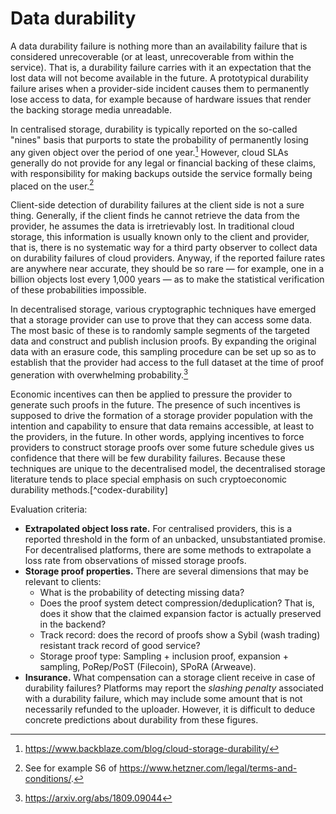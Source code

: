 # Data durability

A data durability failure is nothing more than an availability failure that is considered unrecoverable (or at least, unrecoverable from within the service). That is, a durability failure carries with it an expectation that the lost data will not become available in the future. A prototypical durability failure arises when a provider-side incident causes them to permanently lose access to data, for example because of hardware issues that render the backing storage media unreadable.

In centralised storage, durability is typically reported on the so-called "nines" basis that purports to state the probability of permanently losing any given object over the period of one year.[^backblaze] However, cloud SLAs generally do not provide for any legal or financial backing of these claims, with responsibility for making backups outside the service formally being placed on the user.[^hetzner-durability] 

[^backblaze]: https://www.backblaze.com/blog/cloud-storage-durability/
[^hetzner-durability]: See for example S6 of https://www.hetzner.com/legal/terms-and-conditions/. 

Client-side detection of durability failures at the client side is not a sure thing. Generally, if the client finds he cannot retrieve the data from the provider, he assumes the data is irretrievably lost. In traditional cloud storage, this information is usually known only to the client and provider, that is, there is no systematic way for a third party observer to collect data on durability failures of cloud providers. Anyway, if the reported failure rates are anywhere near accurate, they should be so rare — for example, one in a billion objects lost every 1,000 years — as to make the statistical verification of these probabilities impossible.

In decentralised storage, various cryptographic techniques have emerged that a storage provider can use to prove that they can access some data. The most basic of these is to randomly sample segments of the targeted data and construct and publish inclusion proofs. By expanding the original data with an erasure code, this sampling procedure can be set up so as to establish that the provider had access to the full dataset at the time of proof generation with overwhelming probability.[^DAS]

[^DAS]: https://arxiv.org/abs/1809.09044

Economic incentives can then be applied to pressure the provider to generate such proofs in the future. The presence of such incentives is supposed to drive the formation of a storage provider population with the intention and capability to ensure that data remains accessible, at least to the providers, in the future. In other words, applying incentives to force providers to construct storage proofs over some future schedule gives us confidence that there will be few durability failures. Because these techniques are unique to the decentralised model, the decentralised storage literature tends to place special emphasis on such cryptoeconomic durability methods.[^codex-durability] 

[^durability]: https://docs.codex.storage/learn/whitepaper#_3-decentralized-durability-engines-dde

Evaluation criteria:

* **Extrapolated object loss rate.** 
  For centralised providers, this is a reported threshold in the form of an unbacked, unsubstantiated promise. 
  For decentralised platforms, there are some methods to extrapolate a loss rate from observations of missed storage proofs. 
* **Storage proof properties.** There are several dimensions that may be relevant to clients:
  * What is the probability of detecting missing data?
  * Does the proof system detect compression/deduplication? That is, does it show that the claimed expansion factor is actually preserved in the backend?
  * Track record: does the record of proofs show a Sybil (wash trading) resistant track record of good service?
  * Storage proof type: Sampling + inclusion proof, expansion + sampling, PoRep/PoST (Filecoin), SPoRA (Arweave).
* **Insurance.** What compensation can a storage client receive in case of durability failures?
  Platforms may report the *slashing penalty* associated with a durability failure, which may include some amount that is not necessarily refunded to the uploader. However, it is difficult to deduce concrete predictions about durability from these figures.

